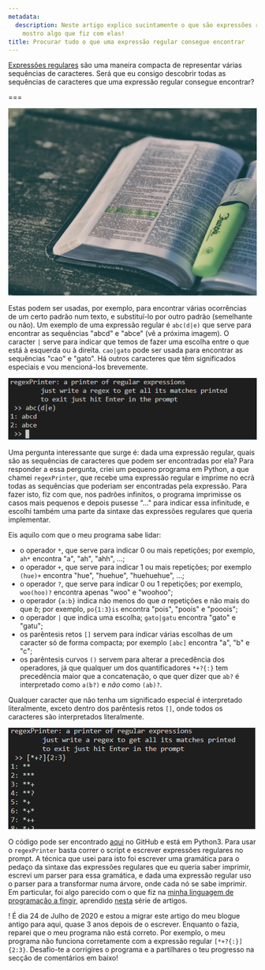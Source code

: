 ```yaml
---
metadata:
  description: Neste artigo explico sucintamente o que são expressões regulares e
    mostro algo que fiz com elas!
title: Procurar tudo o que uma expressão regular consegue encontrar
---
```


[Expressões regulares](https://en.wikipedia.org/wiki/Regular_expression) são uma maneira compacta de representar várias sequências de caracteres. Será que eu consigo descobrir todas as sequências de caracteres que uma expressão regular consegue encontrar?

===

![page of a book with a paragraph highlighted](hightlighted-book.jpg "Photo by Aaron Burden on Unsplash")

Estas podem ser usadas, por exemplo, para encontrar várias ocorrências de um certo padrão num texto, e substituí-lo por outro padrão (semelhante ou não). Um exemplo de uma expressão regular é `abc(d|e)` que serve para encontrar as sequências "abcd" e "abce" (vê a próxima imagem). O caracter `|` serve para indicar que temos de fazer uma escolha entre o que está à esquerda ou à direita. `cao|gato` pode ser usada para encontrar as sequências "cao" e "gato". Há outros caracteres que têm significados especiais e vou mencioná-los brevemente.

![two screenshots of my program](regex.png)

Uma pergunta interessante que surge é: dada uma expressão regular, quais são as sequências de caracteres que podem ser encontradas por ela? Para responder a essa pergunta, criei um pequeno programa em Python, a que chamei `regexPrinter`, que recebe uma expressão regular e imprime no ecrã todas as sequências que poderiam ser encontradas pela expressão. Para fazer isto, fiz com que, nos padrões infinitos, o programa imprimisse os casos mais pequenos e depois pusesse "..." para indicar essa infinitude, e escolhi também uma parte da sintaxe das expressões regulares que queria implementar.

Eis aquilo com que o meu programa sabe lidar:

 - o operador `*`, que serve para indicar $0$ ou mais repetições; por exemplo, `ah*` encontra "a", "ah", "ahh", ...;
 - o operador `+`, que serve para indicar $1$ ou mais repetições; por exemplo `(hue)+` encontra "hue", "huehue", "huehuehue", ...;
 - o operador `?`, que serve para indicar $0$ ou $1$ repetições; por exemplo, `woo(hoo)?` encontra apenas "woo" e "woohoo";
 - o operador `{a:b}` indica não menos do que $a$ repetições e não mais do que $b$; por exemplo, `po{1:3}is` encontra "pois", "poois" e "pooois";
 - o operador `|` que indica uma escolha; `gato|gatu` encontra "gato" e "gatu";
 - os parêntesis retos `[]` servem para indicar várias escolhas de um caracter só de forma compacta; por exemplo `[abc]` encontra "a", "b" e "c";
 - os parêntesis curvos `()` servem para alterar a precedência dos operadores, já que qualquer um dos quantificadores `*+?{:}` tem precedência maior que a concatenação, o que quer dizer que `ab?` é interpretado como `a(b?)` e _não_ como `(ab)?`.

Qualquer caracter que não tenha um significado especial é interpretado literalmente, exceto dentro dos parêntesis retos `[]`, onde todos os caracteres são interpretados literalmente.

![another screenshot of my program](regex2.png)

O código pode ser encontrado [aqui](https://github.com/RojerGS/projects/blob/master/misc/regexPrinter.py) no GitHub e está em Python3. Para usar o `regexPrinter` basta correr o script e escrever expressões regulares no prompt. A técnica que usei para isto foi escrever uma gramática para o pedaço da sintaxe das expressões regulares que eu queria saber imprimir, escrevi um parser para essa gramática, e dada uma expressão regular uso o parser para a transformar numa árvore, onde cada nó se sabe imprimir. Em particular, foi algo parecido com o que fiz na [minha linguagem de programação a fingir](https://mathspp.com/blog/creating-programming-language-from-scratch), aprendido [nesta](https://ruslanspivak.com/lsbasi-part1/) série de artigos.

! É dia 24 de Julho de 2020 e estou a migrar este artigo do meu blogue antigo para aqui, quase 3 anos depois de o escrever. Enquanto o fazia, reparei que o meu programa não está correto. Por exemplo, o meu programa não funciona corretamente com a expressão regular `[*+?{:}]{2:3}`. Desafio-te a corrigires o programa e a partilhares o teu progresso na secção de comentários em baixo!